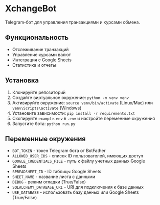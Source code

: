 # XchangeBot

Telegram-бот для управления транзакциями и курсами обмена.

## Функциональность

- Отслеживание транзакций
- Управление курсами валют
- Интеграция с Google Sheets
- Статистика и отчеты

## Установка

1. Клонируйте репозиторий
2. Создайте виртуальное окружение: `python -m venv venv`
3. Активируйте окружение: `source venv/bin/activate` (Linux/Mac) или `venv\Scripts\activate` (Windows)
4. Установите зависимости: `pip install -r requirements.txt`
5. Скопируйте `example.env` в `.env` и настройте переменные окружения
6. Запустите бота: `python run.py`

## Переменные окружения

- `BOT_TOKEN` - токен Telegram бота от BotFather
- `ALLOWED_USER_IDS` - список ID пользователей, имеющих доступ
- `GOOGLE_CREDENTIALS_FILE` - путь к файлу учетных данных Google Sheets
- `SPREADSHEET_ID` - ID таблицы Google Sheets
- `SHEET_NAME` - название листа с данными
- `DEBUG` - режим отладки (True/False)
- `SQLALCHEMY_DATABASE_URI` - URI для подключения к базе данных
- `USE_DATABASE` - использовать базу данных или Google Sheets (True/False) 